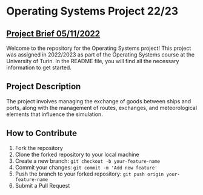 # Operating Systems Project 22/23

## [Project Brief 05/11/2022](https://informatica.i-learn.unito.it/enrol/index.php?id=2548)

Welcome to the repository for the Operating Systems project! This project was assigned in 2022/2023 as part of the Operating Systems course at the University of Turin. In the README file, you will find all the necessary information to get started.

## Project Description

The project involves managing the exchange of goods between ships and ports, along with the management of routes, exchanges, and meteorological elements that influence the simulation.

## How to Contribute

1. Fork the repository
2. Clone the forked repository to your local machine
3. Create a new branch: `git checkout -b your-feature-name`
4. Commit your changes: `git commit -m 'Add new feature'`
5. Push the branch to your forked repository: `git push origin your-feature-name`
6. Submit a Pull Request
